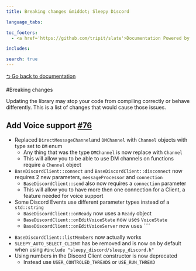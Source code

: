 ```yaml
---
title: Breaking changes &middot; Sleepy Discord

language_tabs:

toc_footers:
  - <a href='https://github.com/tripit/slate'>Documentation Powered by Slate</a>

includes:

search: true
---
```

[⮌ Go back to documentation](documentation.html)

#Breaking changes

Updating the library may stop your code from compiling correctly or behave differently. This is a list of changes that would cause those issues.

## Add Voice support [#76](https://github.com/yourWaifu/sleepy-discord/pull/76/files)
<!--First commit-->
 * Replaced ``DirectMessageChannel``and ``DMChannel`` with ``Channel`` objects with type set to ``DM`` enum
	 * Any thing that was the type ``DMChannel`` is now replace with ``Channel``
	 * This will allow you to be able to use DM channels on functions require a ``Chennel`` object
 * ``BaseDiscordClient::connect`` and ``BaseDiscordClient::disconnect`` now requires 2 new parameters, ``messageProcessor`` and ``connection``
	 * ``BaseDiscordClient::send`` also now requires a ``connection`` parameter
	 * This will allow you to have more then one connection for a Client, a feature needed for voice support
 * Some Discord Events use different parameter types instead of a ``std::string``
 	 * ``BaseDiscordClient::onReady`` now uses a ``Ready`` object
	 * ``BaseDiscordClient::onEditVoiceState`` now uses ``VoiceState``
	 * ``BaseDiscordClient::onEditVoiceServer`` now uses ````

<!--The others-->

 * ``BaseDiscordClient::listMembers`` now actually works
 * ``SLEEPY_AUTO_SELECT_CLIENT`` has be removed and is now on by default when using ``#include "sleepy_discord/sleepy_discord.h"``
 * Using numbers in the Discord Client constructor is now deprecated
	* Instead use ``USER_CONTROLED_THREADS`` or ``USE_RUN_THREAD``